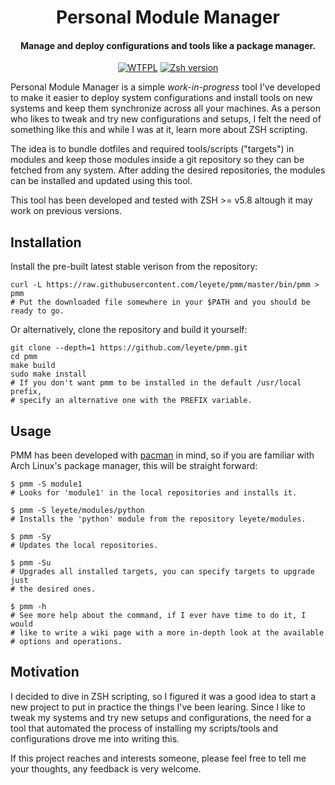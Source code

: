 <h1 align="center">
    Personal Module Manager
</h1>
<h4 align="center">Manage and deploy configurations and tools like a package manager.</h4>

<p align="center">
    <a href="http://www.wtfpl.net/"><img src="https://img.shields.io/badge/license-WTFPL-black" alt="WTFPL" /></a>
    <a href="http://zsh.sourceforge.net/"><img src="https://img.shields.io/badge/zsh-5.8-blue" alt="Zsh version" /></a>
</p>

Personal Module Manager is a simple *work-in-progress* tool I've developed
to make it easier to deploy system configurations and install tools on new
systems and keep them synchronize across all your machines. As a person who
likes to tweak and try new configurations and setups, I felt the need of
something like this and while I was at it, learn more about ZSH scripting.

The idea is to bundle dotfiles and required tools/scripts ("targets") in
modules and keep those modules inside a git repository so they can be fetched
from any system. After adding the desired repositories, the modules can be
installed and updated using this tool.

This tool has been developed and tested with ZSH >= v5.8 altough it may
work on previous versions.

## Installation

Install the pre-built latest stable verison from the repository:

    curl -L https://raw.githubusercontent.com/leyete/pmm/master/bin/pmm > pmm
    # Put the downloaded file somewhere in your $PATH and you should be ready to go.

Or alternatively, clone the repository and build it yourself:

    git clone --depth=1 https://github.com/leyete/pmm.git
    cd pmm
    make build
    sudo make install
    # If you don't want pmm to be installed in the default /usr/local prefix,
    # specify an alternative one with the PREFIX variable.

## Usage

PMM has been developed with [pacman](https://wiki.archlinux.org/index.php/Pacman)
in mind, so if you are familiar with Arch Linux's package manager, this will be
straight forward:

    $ pmm -S module1
    # Looks for 'module1' in the local repositories and installs it.

    $ pmm -S leyete/modules/python
    # Installs the 'python' module from the repository leyete/modules.

    $ pmm -Sy
    # Updates the local repositories.

    $ pmm -Su
    # Upgrades all installed targets, you can specify targets to upgrade just
    # the desired ones.

    $ pmm -h
    # See more help about the command, if I ever have time to do it, I would
    # like to write a wiki page with a more in-depth look at the available
    # options and operations.

## Motivation

I decided to dive in ZSH scripting, so I figured it was a good idea to start
a new project to put in practice the things I've been learing. Since I like
to tweak my systems and try new setups and configurations, the need for a tool
that automated the process of installing my scripts/tools and configurations
drove me into writing this.

If this project reaches and interests someone, please feel free to tell me your
thoughts, any feedback is very welcome.
